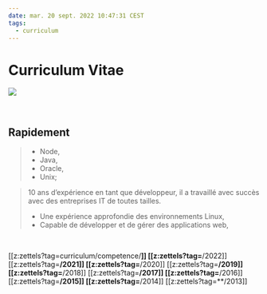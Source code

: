 ```yaml
---
date: mar. 20 sept. 2022 10:47:31 CEST
tags:
  - curriculum
---
```


# Curriculum Vitae

<img src="https://images.pexels.com/photos/169573/pexels-photo-169573.jpeg?auto=compress&cs=tinysrgb&fit=crop&h=627&w=1200"/>

$~$

## Rapidement

> -   Node,
> -   Java,
> -   Oracle,
> -   Unix;

> 10 ans d’expérience en tant que développeur, il a travaillé avec succès
> avec des entreprises IT de toutes tailles.
> -   Une expérience approfondie des environnements Linux,
> -   Capable de développer et de gérer des applications web,

$~$

[[z:zettels?tag=curriculum/competence/**]]
[[z:zettels?tag=**/2022]]
[[z:zettels?tag=**/2021]]
[[z:zettels?tag=**/2020]]
[[z:zettels?tag=**/2019]]
[[z:zettels?tag=**/2018]]
[[z:zettels?tag=**/2017]]
[[z:zettels?tag=**/2016]]
[[z:zettels?tag=**/2015]]
[[z:zettels?tag=**/2014]]
[[z:zettels?tag=**/2013]]
